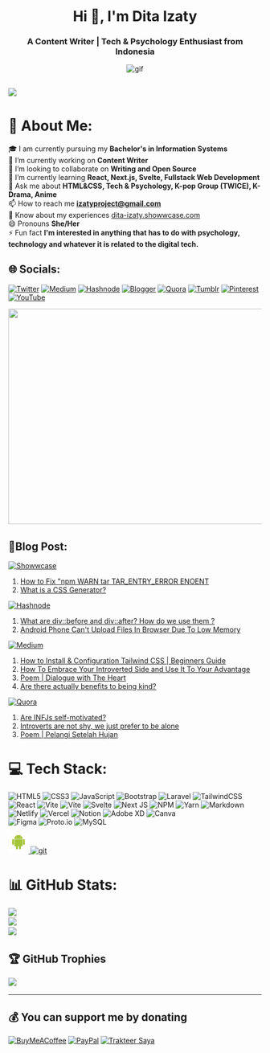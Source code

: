 <!---
dita-izaty/dita-izaty is a ✨ special ✨ repository because its `README.md` (this file) appears on your GitHub profile.
You can click the Preview link to take a look at your changes.
--->

<h1 align="center">Hi 👋, I'm Dita Izaty </h1>

<h3 align="center">A Content Writer | Tech & Psychology Enthusiast from Indonesia</h3>

<p align="center">
  <img src="https://media.giphy.com/media/RkX2zcpO79EAf82ESl/giphy.gif" alt="gif" width="200" height="200"/>
</p>

##

[![](https://visitcount.itsvg.in/api?id=dita-izaty&icon=0&color=5)](https://visitcount.itsvg.in)


# 💫 About Me:
🎓 I am currently pursuing my **Bachelor's in Information Systems**<br>
🔭 I’m currently working on **Content Writer**<br>
👯 I’m looking to collaborate on **Writing and Open Source**<br>
🌱 I’m currently learning **React, Next.js, Svelte, Fullstack Web Development**<br>
💬 Ask me about **HTML&CSS, Tech & Psychology, K-pop Group (TWICE), K-Drama, Anime**<br>
📫 How to reach me **izatyproject@gmail.com**<br>
📄 Know about my experiences [dita-izaty.showwcase.com](dita-izaty.showwcase.com)<br>
😄 Pronouns **She/Her**<br>
⚡ Fun fact **I'm interested in anything that has to do with psychology, technology and whatever it is related to the digital tech.**


## 🌐 Socials:
[![Twitter](https://img.shields.io/badge/Twitter-%231DA1F2.svg?logo=Twitter&logoColor=white)](https://twitter.com/ditaizaty)
[![Medium](https://img.shields.io/badge/Medium-12100E?logo=medium&logoColor=white)](https://medium.com/@izatydita) 
[![Hashnode](https://img.shields.io/badge/Hashnode-2962FF?logo=hashnode&logoColor=white)](https://dir-blogs.hashnode.dev/)
[![Blogger](https://img.shields.io/badge/Blogger-F57C00.svg?logo=Blogger&logoColor=white)](https://dir-blogs.blogspot.com/)
[![Quora](https://img.shields.io/badge/Quora-F52936.svg?logo=Quora&logoColor=white)](https://quora.com/profile/Dita-Izaty)
[![Tumblr](https://img.shields.io/badge/Tumblr-001832.svg?logo=Tumblr&logoColor=white)](https://www.tumblr.com/blog/dita-izaty)
[![Pinterest](https://img.shields.io/badge/Pinterest-%23E60023.svg?logo=Pinterest&logoColor=white)](https://pinterest.com/dir_archives)
[![YouTube](https://img.shields.io/badge/YouTube-%23FF0000.svg?logo=YouTube&logoColor=white)](https://youtube.com/c/uc6znfr1x69jxvrhqj7oilbw) 

<p align="center">
  <img src="https://profile-assets.showwcase.com/36284/1660556490091-4f70f5466aba0a28cce02faadd86d272da6bef80_s2_n2.png" width="1098" height="429"/>
</p>

## 📝Blog Post:
[![Showwcase](https://img.shields.io/badge/Showwcase-%171718.svg?logo=Showwcase&logoColor=white)](dita-izaty.showwcase.com)
1. [How to Fix "npm WARN tar TAR_ENTRY_ERROR ENOENT](https://www.showwcase.com/show/17573/how-to-fix-npm-warn-tar-tarentryerror-enoent-no-such-file-directory)
1. [What is a CSS Generator?](https://www.showwcase.com/thread/50124)

[![Hashnode](https://img.shields.io/badge/Hashnode-2962FF?logo=hashnode&logoColor=white)](https://dir-blogs.hashnode.dev/)
1. [What are div::before and div::after? How do we use them ?](https://dir-blogs.hashnode.dev/what-are-divbefore-and-divafter-how-do-we-use-them)
1. [Android Phone Can't Upload Files In Browser Due To Low Memory](https://dir-blogs.hashnode.dev/android-phone-cant-upload-files-in-browser-due-to-low-memory)

[![Medium](https://img.shields.io/badge/Medium-12100E?logo=medium&logoColor=white)](https://medium.com/@izatydita)
1. [How to Install & Configuration Tailwind CSS | Beginners Guide](https://blog.devgenius.io/how-to-install-configuration-tailwind-css-beginners-guide-82aa2d87c3da)
1. [How To Embrace Your Introverted Side and Use It To Your Advantage](https://medium.com/@izatydita/how-to-embrace-your-introverted-side-and-use-it-to-your-advantage-ef778e8c449b)
1. [Poem | Dialogue with The Heart](https://medium.com/@izatydita/dialogue-with-the-heart-20fa9604ca1d)
1. [Are there actually benefits to being kind?](https://medium.com/@izatydita/are-there-actually-benefits-to-being-kind-7a0d30fd12c8)

[![Quora](https://img.shields.io/badge/Quora-F52936.svg?logo=Quora&logoColor=white)](https://quora.com/profile/Dita-Izaty)
1. [Are INFJs self-motivated?](https://qr.ae/pvWFqj)
1. [Introverts are not shy, we just prefer to be alone](https://qr.ae/pveQHF)
1. [Poem | Pelangi Setelah Hujan](https://qr.ae/pvZQKR)


# 💻 Tech Stack:
![HTML5](https://img.shields.io/badge/html5-%23E34F26.svg?style=for-the-badge&logo=html5&logoColor=white) ![CSS3](https://img.shields.io/badge/css3-%231572B6.svg?style=for-the-badge&logo=css3&logoColor=white)
![JavaScript](https://img.shields.io/badge/javascript-%23323330.svg?style=for-the-badge&logo=javascript&logoColor=%23F7DF1E) 
![Bootstrap](https://img.shields.io/badge/bootstrap-%23563D7C.svg?style=for-the-badge&logo=bootstrap&logoColor=white) 
![Laravel](https://img.shields.io/badge/laravel-%23FF2D20.svg?style=for-the-badge&logo=laravel&logoColor=white) 
![TailwindCSS](https://img.shields.io/badge/tailwindcss-%2338B2AC.svg?style=for-the-badge&logo=tailwind-css&logoColor=white) 
![React](https://img.shields.io/badge/react-%2320232a.svg?style=for-the-badge&logo=react&logoColor=%2361DAFB)
![Vite](https://img.shields.io/badge/vite-%2320232a.svg?style=for-the-badge&logo=vite&logoColor=%2361DAFB)
![Vite](https://img.shields.io/badge/vite-%23646CFF.svg?style=for-the-badge&logo=vite&logoColor=white)
![Svelte](https://img.shields.io/badge/svelte-%23f1413d.svg?style=for-the-badge&logo=svelte&logoColor=white) 
![Next JS](https://img.shields.io/badge/Next-black?style=for-the-badge&logo=next.js&logoColor=white) 
![NPM](https://img.shields.io/badge/NPM-%23000000.svg?style=for-the-badge&logo=npm&logoColor=white) 
![Yarn](https://img.shields.io/badge/yarn-%232C8EBB.svg?style=for-the-badge&logo=yarn&logoColor=white)
![Markdown](https://img.shields.io/badge/markdown-%23000000.svg?style=for-the-badge&logo=markdown&logoColor=white)
![Netlify](https://img.shields.io/badge/netlify-%23000000.svg?style=for-the-badge&logo=netlify&logoColor=#00C7B7) 
![Vercel](https://img.shields.io/badge/vercel-%23000000.svg?style=for-the-badge&logo=vercel&logoColor=white) 
![Notion](https://img.shields.io/badge/Notion-%23000000.svg?style=for-the-badge&logo=notion&logoColor=white)
![Adobe XD](https://img.shields.io/badge/Adobe%20XD-470137?style=for-the-badge&logo=Adobe%20XD&logoColor=#FF61F6) 
![Canva](https://img.shields.io/badge/Canva-%2300C4CC.svg?style=for-the-badge&logo=Canva&logoColor=white) 	
![Figma](https://img.shields.io/badge/figma-%23F24E1E.svg?style=for-the-badge&logo=figma&logoColor=white) 
![Proto.io](https://img.shields.io/badge/Proto.io-161637?style=for-the-badge&logo=proto.io&logoColor=00e5ff)
![MySQL](https://img.shields.io/badge/mysql-%2300f.svg?style=for-the-badge&logo=mysql&logoColor=white) 

<p align="left"> <a href="https://developer.android.com" target="_blank" rel="noreferrer"> <img src="https://raw.githubusercontent.com/devicons/devicon/master/icons/android/android-original-wordmark.svg" alt="android" width="40" height="40"/> </a>
<a href="https://git-scm.com/" target="_blank" rel="noreferrer"> <img src="https://www.vectorlogo.zone/logos/git-scm/git-scm-icon.svg" alt="git" width="40" height="40"/> </a>


# 📊 GitHub Stats:
![](https://github-readme-stats.vercel.app/api?username=dita-izaty&theme=vue-dark&hide_border=false&include_all_commits=false&count_private=false)<br/>
![](https://github-readme-streak-stats.herokuapp.com/?user=dita-izaty&theme=vue-dark&hide_border=false)<br/>
![](https://github-readme-stats.vercel.app/api/top-langs/?username=dita-izaty&theme=vue-dark&hide_border=false&include_all_commits=false&count_private=false&layout=compact)

## 🏆 GitHub Trophies
![](https://github-profile-trophy.vercel.app/?username=dita-izaty&theme=radical&no-frame=false&no-bg=true&margin-w=4)

---

## 💰 You can support me by donating
[![BuyMeACoffee](https://img.shields.io/badge/Buy%20Me%20a%20Coffee-ffdd00?style=for-the-badge&logo=buy-me-a-coffee&logoColor=black)](https://buymeacoffee.com/ditaizaty) 
[![PayPal](https://img.shields.io/badge/PayPal-00457C?style=for-the-badge&logo=paypal&logoColor=white)](https://paypal.me/izatydita) 
<a href="https://trakteer.id/ditaizaty/tip" target="_blank"><img id="wse-buttons-preview" src="https://cdn.trakteer.id/images/embed/trbtn-red-5.png" height="29" style="border: 0px; height: 29px;" alt="Trakteer Saya"></a>

